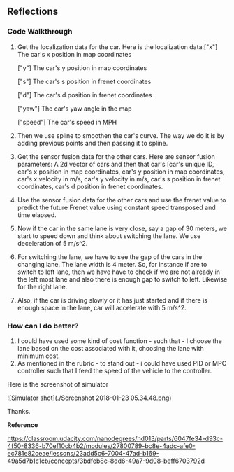 ## Reflections

### Code Walkthrough

1. Get the localization data for the car. Here is the localization data:["x"] The car's x position in map coordinates

   ["y"] The car's y position in map coordinates

   ["s"] The car's s position in frenet coordinates

   ["d"] The car's d position in frenet coordinates

   ["yaw"] The car's yaw angle in the map

   ["speed"] The car's speed in MPH

2. Then we use spline to smoothen the car's curve. The way we do it is by adding previous points and then passing it to spline.

3. Get the sensor fusion data for the other cars. Here are sensor fusion parameters:
   A 2d vector of cars and then that car's [car's unique ID, car's x position in map coordinates, car's y position in map coordinates, car's x velocity in m/s, car's y velocity in m/s, car's s position in frenet coordinates, car's d position in frenet coordinates.

4. Use the sensor fusion data for the other cars and use the frenet value to predict the future Frenet value using constant speed transposed and time elapsed.

5. Now if the car in the same lane is very close, say a gap of 30 meters, we start to speed down and think about switching the lane. We use deceleration of 5 m/s^2.

6. For switching the lane, we have to see the gap of the cars in the changing lane. The lane width is 4 meter. So, for instance if are to switch to left lane, then we have have to check if we are not already in the left most lane and also there is enough gap to switch to left. Likewise for the right lane.

7. Also, if the car is driving slowly or it has just started and if there is enough space in the lane, car will accelerate with 5 m/s^2.

### How can I do better?

1. I could have used some kind of cost function - such that - I choose the lane based on the cost associated with it, choosing the lane with minimum cost.
2. As mentioned in the rubric - to stand out - i could have used PID or MPC controller such that I feed the speed of the vehicle to the controller.

Here is the screenshot of simulator

![Simulator shot](./Screenshot 2018-01-23 05.34.48.png)



Thanks.



**Reference**

https://classroom.udacity.com/nanodegrees/nd013/parts/6047fe34-d93c-4f50-8336-b70ef10cb4b2/modules/27800789-bc8e-4adc-afe0-ec781e82ceae/lessons/23add5c6-7004-47ad-b169-49a5d7b1c1cb/concepts/3bdfeb8c-8dd6-49a7-9d08-beff6703792d